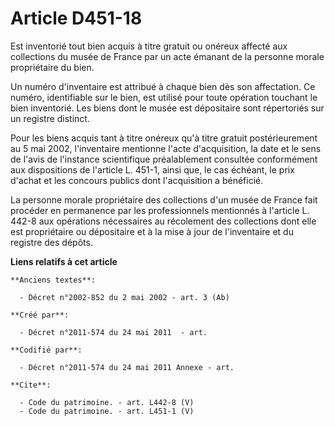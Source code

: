 # Article D451-18

Est inventorié tout bien acquis à titre gratuit ou onéreux affecté aux collections du musée de France par un acte émanant de
la personne morale propriétaire du bien. 

Un numéro d'inventaire est attribué à chaque bien dès son affectation. Ce numéro, identifiable sur le bien, est utilisé pour
toute opération touchant le bien inventorié. Les biens dont le musée est dépositaire sont répertoriés sur un registre
distinct. 

Pour les biens acquis tant à titre onéreux qu'à titre gratuit postérieurement au 5 mai 2002, l'inventaire mentionne l'acte
d'acquisition, la date et le sens de l'avis de l'instance scientifique préalablement consultée conformément aux dispositions
de l'article L. 451-1, ainsi que, le cas échéant, le prix d'achat et les concours publics dont l'acquisition a bénéficié. 

La personne morale propriétaire des collections d'un musée de France fait procéder en permanence par les professionnels
mentionnés à l'article L. 442-8 aux opérations nécessaires au récolement des collections dont elle est propriétaire ou
dépositaire et à la mise à jour de l'inventaire et du registre des dépôts.

**Liens relatifs à cet article**

	**Anciens textes**:

	  - Décret n°2002-852 du 2 mai 2002 - art. 3 (Ab)

	**Créé par**:

	  - Décret n°2011-574 du 24 mai 2011  - art.

	**Codifié par**:

	  - Décret n°2011-574 du 24 mai 2011 Annexe - art.

	**Cite**:

	  - Code du patrimoine. - art. L442-8 (V)
	  - Code du patrimoine. - art. L451-1 (V)
